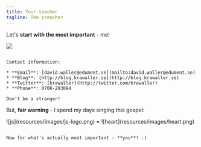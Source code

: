 ```yaml
---
title: Your teacher
tagline: The preacher
---
```


Let's **start with the most important** - me!

![](resources/diagrams/me.svg)

~~~

Contact information: 

* **Email**: [david.waller@edument.se](mailto:david.waller@edument.se)
* **Blog**: [http://blog.krawaller.se](http://blog.krawaller.se)
* **Twitter**: [krawaller](http://twitter.com/krawaller)
* **Phone**: 0708-293094

Don't be a stranger!

~~~

But, **fair warning** - I spend my days singing this gospel:

<div class="equality">
  ![js](resources/images/js-logo.png)
  <span>=</span>
  ![heart](resources/images/heart.png)
</div>


~~~~~

Now for what's actually most important - **you**! :)